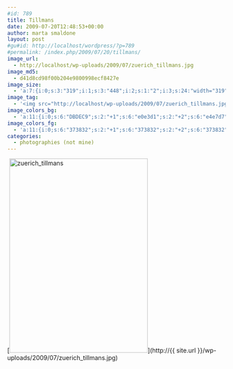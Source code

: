 ```yaml
---
#id: 789
title: Tillmans
date: 2009-07-20T12:48:53+00:00
author: marta smaldone
layout: post
#gu#id: http://localhost/wordpress/?p=789
#permalink: /index.php/2009/07/20/tillmans/
image_url:
  - http://localhost/wp-uploads/2009/07/zuerich_tillmans.jpg
image_md5:
  - d41d8cd98f00b204e9800998ecf8427e
image_size:
  - 'a:7:{i:0;s:3:"319";i:1;s:3:"448";i:2;s:1:"2";i:3;s:24:"width="319" height="448"";s:4:"bits";s:1:"8";s:8:"channels";s:1:"3";s:4:"mime";s:10:"image/jpeg";}'
image_tag:
  - '<img src="http://localhost/wp-uploads/2009/07/zuerich_tillmans.jpg?w=560" class="aligncenter size-full wp-image-788" title="zuerich_tillmans"   alt="zuerich_tillmans"    />'
image_colors_bg:
  - 'a:11:{i:0;s:6:"DBDEC9";s:2:"+1";s:6:"e0e3d1";s:2:"+2";s:6:"e4e7d7";s:2:"+3";s:6:"eeefe5";s:2:"+4";s:6:"f6f7f1";s:2:"+5";s:6:"fcfcfa";i:-1;s:6:"babdab";i:-2;s:6:"a4a797";i:-3;s:6:"6e6f65";i:-4;s:6:"373832";i:-5;s:6:"161614";}'
image_colors_fg:
  - 'a:11:{i:0;s:6:"373832";s:2:"+1";s:6:"373832";s:2:"+2";s:6:"373832";s:2:"+3";s:6:"6e6f65";s:2:"+4";s:6:"6e6f65";s:2:"+5";s:6:"6e6f65";i:-1;s:6:"373832";i:-2;s:6:"000000";i:-3;s:6:"eeefe5";i:-4;s:6:"dbdec9";i:-5;s:6:"dbdec9";}'
categories:
  - photographies (not mine)
---
```

[<img class="aligncenter size-full wp-image-788" title="zuerich_tillmans" src="http://{{ site.url }}/wp-uploads/2009/07/zuerich_tillmans.jpg" alt="zuerich_tillmans" width="319" height="448" srcset="{{ site.url }}/images/uploads/2009/07/zuerich_tillmans.jpg 319w, {{ site.url }}/images/uploads/2009/07/zuerich_tillmans-214x300.jpg 214w" sizes="(max-width: 319px) 100vw, 319px" />](http://{{ site.url }}/wp-uploads/2009/07/zuerich_tillmans.jpg)